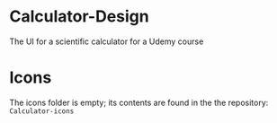 # Calculator-Design
The UI for a scientific calculator for a Udemy course

# Icons
The icons folder is empty; its contents are found in the the repository: ``Calculator-icons``
